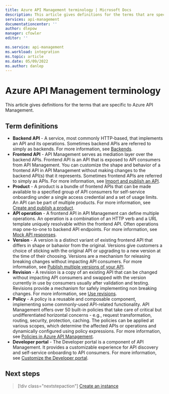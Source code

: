 ```yaml
---
title: Azure API Management terminology | Microsoft Docs
description: This article gives definitions for the terms that are specific to API Management.
services: api-management
documentationcenter: ''
author: dlepow
manager: cfowler
editor: ''

ms.service: api-management
ms.workload: integration
ms.topic: article
ms.date: 05/09/2022
ms.author: danlep
---
```


# Azure API Management terminology

This article gives definitions for the terms that are specific to Azure API Management.

## Term definitions

-   **Backend API** - A service, most commonly HTTP-based, that implements an API and its operations. Sometimes backend APIs are referred to simply as backends. For more information, see [Backends](backends.md).
-   **Frontend API** - API Management serves as mediation layer over the backend APIs. Frontend API is an API that is exposed to API consumers from API Management. You can customize the shape and behavior of a frontend API in API Management without making changes to the backend API(s) that it represents. Sometimes frontend APIs are referred to simply as APIs. For more information, see [Import and publish an API](import-and-publish.md).
-   **Product** - A product is a bundle of frontend APIs that can be made available to a specified group of API consumers for self-service onboarding under a single access credential and a set of usage limits. An API can be part of multiple products. For more information, see [Create and publish a product](api-management-howto-add-products.md).
-   **API operation** - A frontend API in API Management can define multiple operations. An operation is a combination of an HTTP verb and a URL template uniquely resolvable within the frontend API. Often operations map one-to-one to backend API endpoints. For more information, see [Mock API responses](mock-api-responses.md).
-   **Version** - A version is a distinct variant of existing frontend API that differs in shape or bahavior from the original. Versions give customers a choice of sticking with the original API or upgrading to a new version at the time of their choosing. Versions are a mechanism for releasing breaking changes without impacting API consumers. For more information, see [Publish multiple versions of your API](api-management-get-started-publish-versions.md).
-   **Revision** - A revision is a copy of an existing API that can be changed without impacting API consumers and swapped with the version currently in use by consumers usually after validation and testing. Revisions provide a mechanism for safely implementing non breaking changes. For more information, see [Use revisions](api-management-get-started-revise-api.md).
-   **Policy** - A policy is a reusable and composable component, implementing some commonly-used API-related functionality. API Management offers over 50 built-in policies that take care of critical but undifferentiated horizontal concerns - e.g., request transformation, routing, security, protection, caching. The policies can be applied at various scopes, which determine the affected APIs or operations and dynamically configured using policy expressions. For more information, see [Policies in Azure API Management](api-management-howto-policies.md).
-   **Developer portal** - The Developer portal is a component of API Management. It provides a customizable experience for API discovery and self-service onboarding to API consumers. For more information, see [Customize the Developer portal](api-management-customize-styles.md).

## Next steps

> [!div class="nextstepaction"] 
> [Create an instance](get-started-create-service-instance.md)
